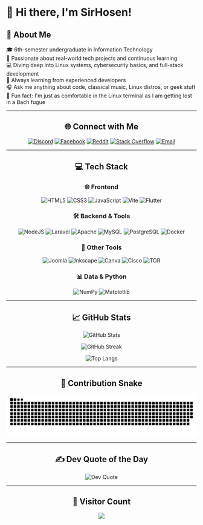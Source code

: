 # 👋 Hi there, I'm SirHosen!

## 💫 About Me
🎓 6th-semester undergraduate in Information Technology  
🚀 Passionate about real-world tech projects and continuous learning  
💻 Diving deep into Linux systems, cybersecurity basics, and full-stack development  
🧠 Always learning from experienced developers  
🎧 Ask me anything about code, classical music, Linux distros, or geek stuff  
🎼 Fun fact: I'm just as comfortable in the Linux terminal as I am getting lost in a Bach fugue

---

<div align="center">

## 🌐 Connect with Me

[![Discord](https://img.shields.io/badge/Discord-%237289DA.svg?logo=discord&logoColor=white)](https://discord.gg/Q4MdSjyR)
[![Facebook](https://img.shields.io/badge/Facebook-%231877F2.svg?logo=Facebook&logoColor=white)](https://facebook.com/hosea.oktarivanes.9)
[![Reddit](https://img.shields.io/badge/Reddit-%23FF4500.svg?logo=Reddit&logoColor=white)](https://reddit.com/user/u/Hofsy778)
[![Stack Overflow](https://img.shields.io/badge/-Stackoverflow-FE7A16?logo=stack-overflow&logoColor=white)](https://stackoverflow.com/users/30170467)
[![Email](https://img.shields.io/badge/Email-D14836?logo=gmail&logoColor=white)](mailto:hoseaoktarivanes.com)

</div>

---

<div align="center">

## 💻 Tech Stack

### 🌐 Frontend
![HTML5](https://img.shields.io/badge/html5-%23E34F26.svg?style=flat-square&logo=html5&logoColor=white)
![CSS3](https://img.shields.io/badge/css3-%231572B6.svg?style=flat-square&logo=css3&logoColor=white)
![JavaScript](https://img.shields.io/badge/javascript-%23323330.svg?style=flat-square&logo=javascript&logoColor=%23F7DF1E)
![Vite](https://img.shields.io/badge/vite-%23646CFF.svg?style=flat-square&logo=vite&logoColor=white)
![Flutter](https://img.shields.io/badge/Flutter-%2302569B.svg?style=flat-square&logo=Flutter&logoColor=white)

### 🛠 Backend & Tools
![NodeJS](https://img.shields.io/badge/node.js-6DA55F?style=flat-square&logo=node.js&logoColor=white)
![Laravel](https://img.shields.io/badge/laravel-%23FF2D20.svg?style=flat-square&logo=laravel&logoColor=white)
![Apache](https://img.shields.io/badge/apache-%23D42029.svg?style=flat-square&logo=apache&logoColor=white)
![MySQL](https://img.shields.io/badge/mysql-4479A1.svg?style=flat-square&logo=mysql&logoColor=white)
![PostgreSQL](https://img.shields.io/badge/postgres-%23316192.svg?style=flat-square&logo=postgresql&logoColor=white)
![Docker](https://img.shields.io/badge/docker-%230db7ed.svg?style=flat-square&logo=docker&logoColor=white)

### 🔧 Other Tools
![Joomla](https://img.shields.io/badge/joomla-%235091CD.svg?style=flat-square&logo=joomla&logoColor=white)
![Inkscape](https://img.shields.io/badge/Inkscape-e0e0e0?style=flat-square&logo=inkscape&logoColor=080A13)
![Canva](https://img.shields.io/badge/Canva-%2300C4CC.svg?style=flat-square&logo=Canva&logoColor=white)
![Cisco](https://img.shields.io/badge/cisco-%23049fd9.svg?style=flat-square&logo=cisco&logoColor=black)
![TOR](https://img.shields.io/badge/tor-%237E4798.svg?style=flat-square&logo=tor-project&logoColor=white)

### 📊 Data & Python
![NumPy](https://img.shields.io/badge/numpy-%23013243.svg?style=flat-square&logo=numpy&logoColor=white)
![Matplotlib](https://img.shields.io/badge/Matplotlib-%23ffffff.svg?style=flat-square&logo=Matplotlib&logoColor=black)

</div>

---

<div align="center">

## 📈 GitHub Stats

![GitHub Stats](https://github-readme-stats.vercel.app/api?username=SirHosen&theme=gotham&hide_border=false&include_all_commits=true&count_private=true)

![GitHub Streak](https://nirzak-streak-stats.vercel.app/?user=SirHosen&theme=gotham&hide_border=false)

![Top Langs](https://github-readme-stats.vercel.app/api/top-langs/?username=SirHosen&theme=gotham&hide_border=false&include_all_commits=true&count_private=true&layout=compact)

</div>

---

<div align="center">

## 🐍 Contribution Snake

![snake gif](https://github.com/SirHosen/SirHosen/blob/output/github-snake-dark.svg)

</div>

---

<div align="center">

## ✍️ Dev Quote of the Day

![Dev Quote](https://quotes-github-readme.vercel.app/api?type=horizontal&theme=radical)

</div>

---

<div align="center">

## 🧭 Visitor Count

[![](https://visitcount.itsvg.in/api?id=SirHosen&icon=8&color=11)](https://visitcount.itsvg.in)

</div>

<!-- Made with ❤️ by SirHosen | Powered by GPRM (https://gprm.itsvg.in) -->
